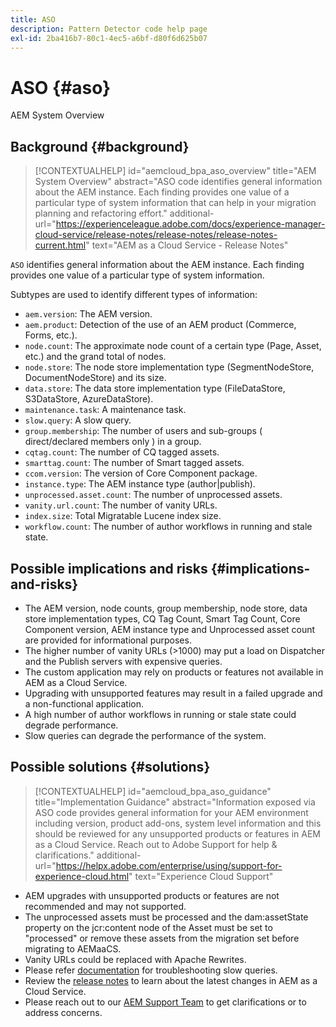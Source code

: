 ```yaml
---
title: ASO
description: Pattern Detector code help page
exl-id: 2ba416b7-80c1-4ec5-a6bf-d80f6d625b07
---
```

# ASO {#aso}

AEM System Overview

## Background {#background}

>[!CONTEXTUALHELP]
>id="aemcloud_bpa_aso_overview"
>title="AEM System Overview"
>abstract="ASO code identifies general information about the AEM instance. Each finding provides one value of a particular type of system information that can help in your migration planning and refactoring effort."
>additional-url="https://experienceleague.adobe.com/docs/experience-manager-cloud-service/release-notes/release-notes/release-notes-current.html" text="AEM as a Cloud Service - Release Notes"

`ASO` identifies general information about the AEM instance. Each finding provides one value of a particular type of system information.

Subtypes are used to identify different types of information:

* `aem.version`: The AEM version.
* `aem.product`: Detection of the use of an AEM product (Commerce, Forms, etc.).
* `node.count`: The approximate node count of a certain type (Page, Asset, etc.) and the grand total of nodes. 
* `node.store`: The node store implementation type (SegmentNodeStore, DocumentNodeStore) and its size.
* `data.store`: The data store implementation type (FileDataStore, S3DataStore, AzureDataStore).
* `maintenance.task`: A maintenance task.
* `slow.query`: A slow query.
* `group.membership`: The number of users and sub-groups ( direct/declared members only ) in a group. 
* `cqtag.count`: The number of CQ tagged assets.
* `smarttag.count`: The number of Smart tagged assets.
* `ccom.version`: The version of Core Component package.
* `instance.type`: The AEM instance type (author|publish).
* `unprocessed.asset.count`: The number of unprocessed assets.
* `vanity.url.count`: The number of vanity URLs.
* `index.size`: Total Migratable Lucene index size.
* `workflow.count`: The number of author workflows in running and stale state.

## Possible implications and risks {#implications-and-risks}

* The AEM version, node counts, group membership, node store, data store implementation types, CQ Tag Count, Smart Tag Count, Core Component version, AEM instance type and Unprocessed asset count are provided for informational purposes.
* The higher number of vanity URLs (>1000) may put a load on Dispatcher and the Publish servers with expensive queries.
* The custom application may rely on products or features not available in AEM as a Cloud Service.
* Upgrading with unsupported features may result in a failed upgrade and a non-functional application.
* A high number of author workflows in running or stale state could degrade performance.
* Slow queries can degrade the performance of the system.

## Possible solutions {#solutions}

>[!CONTEXTUALHELP]
>id="aemcloud_bpa_aso_guidance"
>title="Implementation Guidance"
>abstract="Information exposed via ASO code provides general information for your AEM environment including version, product add-ons, system level information and this should be reviewed for any unsupported products or features in AEM as a Cloud Service. Reach out to Adobe Support for help & clarifications."
>additional-url="https://helpx.adobe.com/enterprise/using/support-for-experience-cloud.html" text="Experience Cloud Support"

* AEM upgrades with unsupported products or features are not recommended and may not supported.
* The unprocessed assets must be processed and the dam:assetState property on the jcr:content node of the Asset must be set to "processed" or remove these assets from the migration set before migrating to AEMaaCS.
* Vanity URLs could be replaced with Apache Rewrites. 
* Please refer [documentation](https://experienceleague.adobe.com/docs/experience-manager-65/developing/bestpractices/troubleshooting-slow-queries.html) for troubleshooting slow queries.
* Review the [release notes](https://experienceleague.adobe.com/docs/experience-manager-cloud-service/release-notes/release-notes/release-notes-current.html) to learn about the latest changes in AEM as a Cloud Service.
* Please reach out to our [AEM Support Team](https://helpx.adobe.com/enterprise/using/support-for-experience-cloud.html) to get clarifications or to address concerns.

